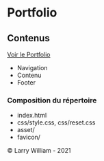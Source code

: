 # Portfolio

## Contenus

[Voir le Portfolio](https://LarryWilliamITIC.github.io/)

* Navigation
* Contenu
* Footer

### Composition du répertoire

* index.html
* css/style.css, css/reset.css
* asset/
* favicon/

&copy; Larry William - 2021
